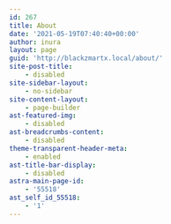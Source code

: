 ```yaml
---
id: 267
title: About
date: '2021-05-19T07:40:40+00:00'
author: inura
layout: page
guid: 'http://blackzmartx.local/about/'
site-post-title:
    - disabled
site-sidebar-layout:
    - no-sidebar
site-content-layout:
    - page-builder
ast-featured-img:
    - disabled
ast-breadcrumbs-content:
    - disabled
theme-transparent-header-meta:
    - enabled
ast-title-bar-display:
    - disabled
astra-main-page-id:
    - '55518'
ast_self_id_55518:
    - '1'
---
```



